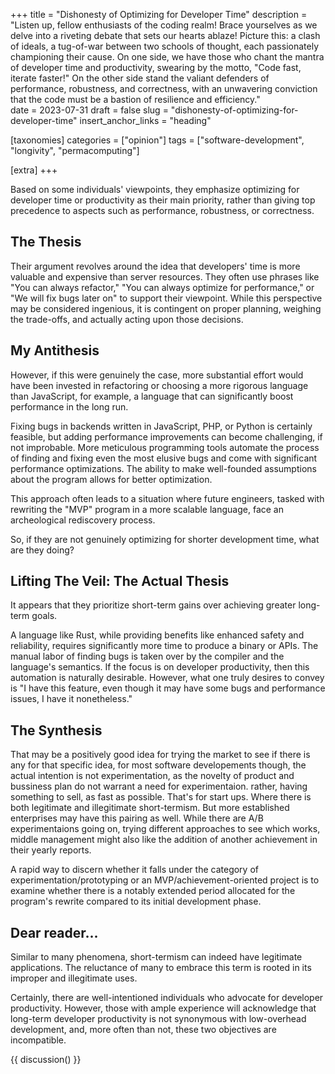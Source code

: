 +++
title = "Dishonesty of Optimizing for Developer Time"
description = "Listen up, fellow enthusiasts of the coding realm! Brace yourselves as we delve into a riveting debate that sets our hearts ablaze! Picture this: a clash of ideals, a tug-of-war between two schools of thought, each passionately championing their cause. On one side, we have those who chant the mantra of developer time and productivity, swearing by the motto, \"Code fast, iterate faster!\" On the other side stand the valiant defenders of performance, robustness, and correctness, with an unwavering conviction that the code must be a bastion of resilience and efficiency."   
date = 2023-07-31
draft = false
slug = "dishonesty-of-optimizing-for-developer-time"
insert_anchor_links = "heading"

[taxonomies]
categories = ["opinion"]
tags = ["software-development", "longivity", "permacomputing"]

[extra]
+++

<section class= "intoduction">

Based on some individuals' viewpoints,
they emphasize optimizing for developer time or productivity as their main priority,
rather than giving top precedence to aspects such as performance, robustness, or correctness.

</section>

<section>

## The Thesis

Their argument revolves around the idea that developers' time is more valuable and expensive than server resources.
They often use phrases like "You can always refactor," "You can always optimize for performance," or "We will fix bugs later on" to support their viewpoint.
While this perspective may be considered ingenious, it is contingent on proper planning, weighing the trade-offs, and actually acting upon those decisions.

</section>

<section>

## My Antithesis

However, if this were genuinely the case,
more substantial effort would have been invested in refactoring or choosing a more rigorous language than JavaScript,
for example, a language that can significantly boost performance in the long run.

Fixing bugs in backends written in JavaScript, PHP, or Python is certainly feasible,
but adding performance improvements can become challenging, if not improbable.
More meticulous programming tools automate the process of finding and fixing even the most elusive bugs and come with significant performance optimizations.
The ability to make well-founded assumptions about the program allows for better optimization.

This approach often leads to a situation where future engineers,
tasked with rewriting the "MVP" program in a more scalable language,
face an archeological rediscovery process.

So, if they are not genuinely optimizing for shorter development time, what are they doing?

</section>

<section>

## Lifting The Veil: The Actual Thesis

It appears that they prioritize short-term gains over achieving greater long-term goals.

A language like Rust, while providing benefits like enhanced safety and reliability, requires significantly more time to produce a binary or APIs.
The manual labor of finding bugs is taken over by the compiler and the language's semantics.
If the focus is on developer productivity, then this automation is naturally desirable.
However, what one truly desires to convey is "I have this feature, even though it may have some bugs and performance issues, I have it nonetheless."

</section>

<section>

## The Synthesis

That may be a positively good idea for trying the market to see if there is any for that specific idea,
for most software developements though, the actual intention is not experimentation, as the novelty of product and bussiness plan do not warrant a need for experimentaion.
rather, having something to sell, as fast as possible.
That's for start ups. Where there is both legitimate and illegitimate short-termism.
But more established enterprises may have this pairing as well.
While there are A/B experimentaions going on, trying different approaches to see which works,
middle management might also like the addition of another achievement in their yearly reports. 

A rapid way to discern whether it falls under the category of experimentation/prototyping or an MVP/achievement-oriented project is
to examine whether there is a notably extended period allocated for the program's rewrite compared to its initial development phase.

</section>

<section>

## Dear reader...

Similar to many phenomena, short-termism can indeed have legitimate applications.
The reluctance of many to embrace this term is rooted in its improper and illegitimate uses.

Certainly, there are well-intentioned individuals who advocate for developer productivity.
However, those with ample experience will acknowledge that long-term developer productivity is not synonymous with low-overhead development,
and, more often than not,
these two objectives are incompatible.

</section>

{{ discussion() }}